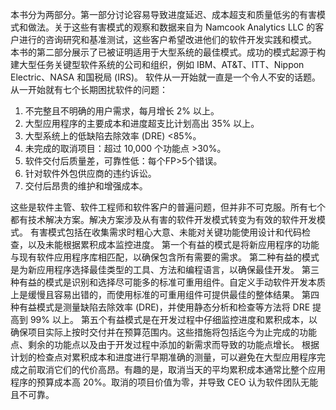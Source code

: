 本书分为两部分。第一部分讨论容易导致进度延迟、成本超支和质量低劣的有害模式和做法。关于这些有害模式的观察和数据来自为 Namcook Analytics LLC 的客户进行的咨询研究和基准测试，这些客户希望改进他们的软件开发实践和模式。
本书的第二部分展示了已被证明适用于大型系统的最佳模式。成功的模式起源于构建大型任务关键型软件系统的公司和组织，例如 IBM、AT&T、ITT、Nippon Electric、NASA 和国税局 (IRS)。
软件从一开始就一直是一个令人不安的话题。从一开始就有七个长期困扰软件的问题：

1. 不完整且不明确的用户需求，每月增长 2% 以上。
2. 大型应用程序的主要成本和进度超支比计划高出 35% 以上。
3. 大型系统上的低缺陷去除效率 (DRE) <85%。
4. 未完成的取消项目：超过 10,000 个功能点 >30%。
5. 软件交付后质量差，可靠性低：每个FP>5个错误。
6. 针对软件外包供应商的违约诉讼。
7. 交付后昂贵的维护和增强成本。

这些是软件主管、软件工程师和软件客户的普遍问题，但并非不可克服。所有七个都有技术解决方案。解决方案涉及从有害的软件开发模式转变为有效的软件开发模式。
有害模式包括在收集需求时粗心大意、未能对关键功能使用设计和代码检查，以及未能根据累积成本监控进度。
第一个有益的模式是将新应用程序的功能与现有软件应用程序库相匹配，以确保包含所有需要的需求。
第二种有益的模式是为新应用程序选择最佳类型的工具、方法和编程语言，以确保最佳开发。
第三种有益的模式是识别和选择尽可能多的标准可重用组件。自定义手动软件开发本质上是缓慢且容易出错的，而使用标准的可重用组件可提供最佳的整体结果。
第四种有益模式是测量缺陷去除效率 (DRE)，并使用静态分析和检查等方法将 DRE 提高到 99% 以上。
第五个有益模式是在开发过程中仔细监控进度和累积成本，以确保项目实际上按时交付并在预算范围内。这些措施将包括迄今为止完成的功能点、剩余的功能点以及由于开发过程中添加的新需求而导致的功能点增长。
根据计划的检查点对累积成本和进度进行早期准确的测量，可以避免在大型应用程序完成之前取消它们的代价高昂。有趣的是，取消当天的平均累积成本通常比整个应用程序的预算成本高 20%。取消的项目价值为零，并导致 CEO 认为软件团队无能且不可靠。
